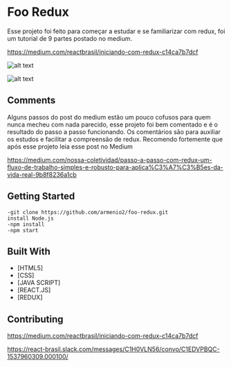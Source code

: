 # Foo Redux

Esse projeto foi feito para começar a estudar e se familiarizar com redux,
 foi um tutorial de 9 partes postado no medium.

 https://medium.com/reactbrasil/iniciando-com-redux-c14ca7b7dcf


![alt text](https://i.imgur.com/K45yz4Z.png)

![alt text](https://i.imgur.com/9HBvDRX.png)

## Comments

 Alguns passos do post do medium estão um pouco cofusos para quem nunca mecheu com nada parecido, esse projeto foi bem comentado e é o resultado do passo a passo funcionando. Os comentários são para auxiliar os estudos e facilitar a compreensão de redux.
 Recomendo fortemente que após esse projeto leia esse post no Medium
 
 https://medium.com/nossa-coletividad/passo-a-passo-com-redux-um-fluxo-de-trabalho-simples-e-robusto-para-aplica%C3%A7%C3%B5es-da-vida-real-9b8f8236a1cb

## Getting Started

```
-git clone https://github.com/armenio2/foo-redux.git
install Node.js
-npm install
-npm start
```

## Built With

* [HTML5]
* [CSS]
* [JAVA SCRIPT]
* [REACT.JS]
* [REDUX]

## Contributing

https://medium.com/reactbrasil/iniciando-com-redux-c14ca7b7dcf

https://react-brasil.slack.com/messages/C1H0VLN56/convo/C1EDVPBQC-1537960309.000100/
